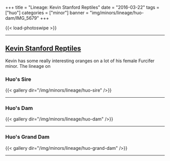 +++
title = "Lineage: Kevin Stanford Reptiles"
date = "2016-03-22"
tags = ["huo"]
categories = ["minor"]
banner = "img/minors/lineage/huo-dam/IMG_5679"
+++

{{< load-photoswipe >}}

---

## [Kevin Stanford Reptiles](https://www.facebook.com/kevinstanfordchameleons/)

Kevin has some really interesting oranges on a lot of his female Furcifer minor. The lineage on

### Huo's Sire

{{< gallery dir="/img/minors/lineage/huo-sire" />}}

---

### Huo's Dam

{{< gallery dir="/img/minors/lineage/huo-dam" />}}

---

### Huo's Grand Dam

{{< gallery dir="/img/minors/lineage/huo-grand-dam" />}}

---
